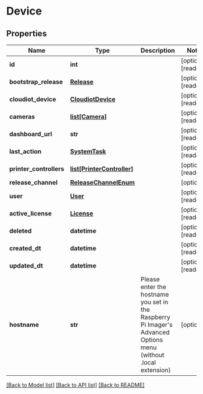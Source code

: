 # Device


## Properties
Name | Type | Description | Notes
------------ | ------------- | ------------- | -------------
**id** | **int** |  | [optional] [readonly] 
**bootstrap_release** | [**Release**](Release.md) |  | [optional] [readonly] 
**cloudiot_device** | [**CloudiotDevice**](CloudiotDevice.md) |  | [optional] [readonly] 
**cameras** | [**list[Camera]**](Camera.md) |  | [optional] [readonly] 
**dashboard_url** | **str** |  | [optional] [readonly] 
**last_action** | [**SystemTask**](SystemTask.md) |  | [optional] [readonly] 
**printer_controllers** | [**list[PrinterController]**](PrinterController.md) |  | [optional] [readonly] 
**release_channel** | [**ReleaseChannelEnum**](ReleaseChannelEnum.md) |  | [optional] 
**user** | [**User**](User.md) |  | [optional] [readonly] 
**active_license** | [**License**](License.md) |  | [optional] [readonly] 
**deleted** | **datetime** |  | [optional] [readonly] 
**created_dt** | **datetime** |  | [optional] [readonly] 
**updated_dt** | **datetime** |  | [optional] [readonly] 
**hostname** | **str** | Please enter the hostname you set in the Raspberry Pi Imager&#39;s Advanced Options menu (without .local extension) | [optional] 

[[Back to Model list]](../README.md#documentation-for-models) [[Back to API list]](../README.md#documentation-for-api-endpoints) [[Back to README]](../README.md)


